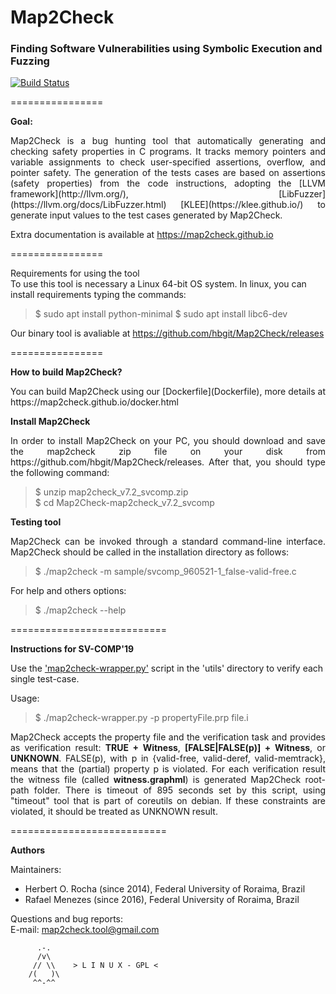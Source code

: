 <h1>Map2Check</h1>
<h3>Finding Software Vulnerabilities using Symbolic Execution and Fuzzing</h3>

[![Build Status](https://travis-ci.org/hbgit/Map2Check.svg?branch=fuzzy_gen)](https://travis-ci.org/hbgit/Map2Check)

================ 

<b>Goal:</b> 
<p align="justify">
Map2Check is a bug hunting tool that automatically generating and checking safety properties in C programs. 
It tracks memory pointers and variable assignments to check user-specified assertions, overflow, and pointer safety.
The generation of the tests cases are based on assertions (safety properties) from the code instructions, adopting the 
[LLVM framework](http://llvm.org/), [LibFuzzer](https://llvm.org/docs/LibFuzzer.html) [KLEE](https://klee.github.io/) to generate input values to 
the test cases generated by Map2Check.      
</p>

Extra documentation is available at https://map2check.github.io

================

Requirements for using the tool<br>
To use this tool is necessary a Linux 64-bit OS system. In linux, you can install requirements typing the commands:
> $ sudo apt install python-minimal
> $ sudo apt install libc6-dev


Our binary tool is avaliable at https://github.com/hbgit/Map2Check/releases
 
================


<b>How to build Map2Check?</b>

<p align="justify">
You can build Map2Check using our [Dockerfile](Dockerfile), more details at https://map2check.github.io/docker.html
</p>


<b>Install Map2Check</b>

<p align="justify">
In order to install Map2Check on your PC, you should download and save the map2check zip file on your disk from https://github.com/hbgit/Map2Check/releases. 
After that, you should type the following command:
</p>

> $ unzip map2check_v7.2_svcomp.zip <br>
> $ cd Map2Check-map2check_v7.2_svcomp

<b>Testing tool</b>

<p align="justify">
Map2Check can be invoked through a standard command-line interface. Map2Check should be called 
in the installation directory as follows:  
</p>

> $ ./map2check -m sample/svcomp_960521-1_false-valid-free.c

For help and others options: 

> $ ./map2check --help

===========================

<b> Instructions for SV-COMP'19 </b>

Use the ['map2check-wrapper.py'](utils/map2check-wrapper.py) script in the 'utils' directory to verify each single test-case. 

Usage: 

> $ ./map2check-wrapper.py -p propertyFile.prp file.i

<p align="justify">
Map2Check accepts the property file and the verification task and provides as verification result:
<b>TRUE + Witness</b>, <b>[FALSE|FALSE(p)] + Witness</b>, or <b>UNKNOWN</b>. 
FALSE(p), with p in {valid-free, valid-deref, valid-memtrack}, means that the (partial) 
property p is violated. 
For each verification result the witness file (called <b>witness.graphml</b>) is generated Map2Check root-path folder. 
There is timeout of 895 seconds set by this script, using "timeout" tool that is part of coreutils 
on debian. If these constraints are violated, it should be treated as UNKNOWN result. 
</p>

===========================

<b> Authors </b>

Maintainers:
  - Herbert O. Rocha (since 2014), Federal University of Roraima, Brazil <br>
  - Rafael Menezes   (since 2016), Federal University of Roraima, Brazil <br>

Questions and bug reports:  
  E-mail: map2check.tool@gmail.com

          .-.          
          /v\
         // \\    > L I N U X - GPL <
        /(   )\
         ^^-^^
         



